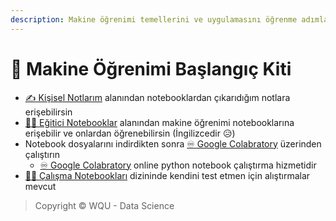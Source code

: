 ```yaml
---
description: Makine öğrenimi temellerini ve uygulamasını öğrenme adımları
---
```


# 🧰 Makine Öğrenimi Başlangıç Kiti

- [✍ Kişisel Notlarım](https://ai.yemreak.com/0.2-machine-learninig-notebooks/0-kisisel-notlarim) alanından notebooklardan çıkarıdığım notlara erişebilirsin
- [👨‍🏫 Eğitici Notebooklar](https://ai.yemreak.com/0.2-machine-learninig-notebooks/1-egitici-notebooklar) alanından makine öğrenimi notebooklarına erişebilir ve onlardan öğrenebilirsin (İngilizcedir 😥)
- Notebook dosyalarını indirdikten sonra [♾ Google Colabratory](https://colab.research.google.com/) üzerinden çalıştırın
  - [♾ Google Colabratory](https://colab.research.google.com/) online python notebook çalıştırma hizmetidir
- [👨‍💻 Çalışma Notebookları](https://ai.yemreak.com/0.2-machine-learninig-notebooks/2-calisma-notebooklari) dizininde kendini test etmen için alıştırmalar mevcut

> Copyright © WQU - Data Science

